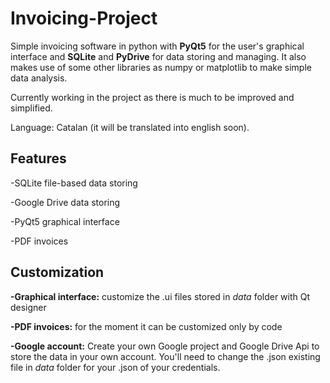 # Invoicing-Project
Simple invoicing software in python with **PyQt5** for the user's graphical interface and **SQLite** and **PyDrive** for data storing and managing.
It also makes use of some other libraries as numpy or matplotlib to make simple data analysis.

Currently working in the project as there is much to be improved and simplified.

Language: Catalan (it will be translated into english soon).

## Features
-SQLite file-based data storing

-Google Drive data storing

-PyQt5 graphical interface

-PDF invoices

## Customization
**-Graphical interface:** customize the .ui files stored in *data* folder with Qt designer

**-PDF invoices:** for the moment it can be customized only by code

**-Google account:** Create your own Google project and Google Drive Api to store the data in your own account. You'll need to change the .json existing file in *data* folder for your .json of your credentials.
